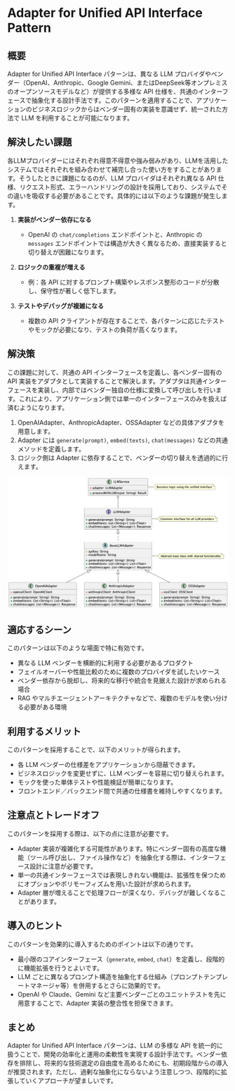 # Adapter for Unified API Interface Pattern

## 概要  

Adapter for Unified API Interface パターンは、異なる LLM プロバイダやベンダー（OpenAI、Anthropic、Google Gemini、またはDeepSeek等オンプレミスのオープンソースモデルなど）が提供する多様な API 仕様を、共通のインターフェースで抽象化する設計手法です。このパターンを適用することで、アプリケーションのビジネスロジックからはベンダー固有の実装を意識せず、統一された方法で LLM を利用することが可能になります。

## 解決したい課題  

各LLMプロバイダーにはそれぞれ得意不得意や強み弱みがあり、LLMを活用したシステムではそれぞれを組み合わせて補完し合った使い方をすることがあります。そうしたときに課題になるのが、LLM プロバイダはそれぞれ異なる API 仕様、リクエスト形式、エラーハンドリングの設計を採用しており、システムでその違いを吸収する必要があることです。具体的には以下のような課題が発生します。

1. **実装がベンダー依存になる**  
    - OpenAI の `chat/completions` エンドポイントと、Anthropic の `messages` エンドポイントでは構造が大きく異なるため、直接実装すると切り替えが困難になります。

2. **ロジックの重複が増える**  
    - 例：各 API に対するプロンプト構築やレスポンス整形のコードが分散し、保守性が著しく低下します。

3. **テストやデバッグが複雑になる**  
    - 複数の API クライアントが存在することで、各パターンに応じたテストやモックが必要になり、テストの負荷が高くなります。

## 解決策  

この課題に対して、共通の API インターフェースを定義し、各ベンダー固有の API 実装をアダプタとして実装することで解決します。アダプタは共通インターフェースを実装し、内部ではベンダー独自の仕様に変換して呼び出しを行います。これにより、アプリケーション側では単一のインターフェースのみを扱えば済むようになります。

1. OpenAIAdapter、AnthropicAdapter、OSSAdapter などの具体アダプタを用意します。
2. Adapter には `generate(prompt)`, `embed(texts)`, `chat(messages)` などの共通メソッドを定義します。
3. ロジック側は Adapter に依存することで、ベンダーの切り替えを透過的に行えます。

![img](./uml/images/adapter_for_unified_api_interface_pattern.png)

## 適応するシーン  

このパターンは以下のような場面で特に有効です。

- 異なる LLM ベンダーを横断的に利用する必要があるプロダクト  
- フェイルオーバーや性能比較のために複数のプロバイダを試したいケース  
- ベンダー依存から脱却し、将来的な移行や統合を見据えた設計が求められる場合  
- RAG やマルチエージェントアーキテクチャなどで、複数のモデルを使い分ける必要がある環境

## 利用するメリット  

このパターンを採用することで、以下のメリットが得られます。

- 各 LLM ベンダーの仕様差をアプリケーションから隠蔽できます。  
- ビジネスロジックを変更せずに、LLM ベンダーを容易に切り替えられます。  
- モックを使った単体テストや性能検証が簡単になります。  
- フロントエンド／バックエンド間で共通の仕様書を維持しやすくなります。  

## 注意点とトレードオフ  

このパターンを採用する際は、以下の点に注意が必要です。

- Adapter 実装が複雑化する可能性があります。特にベンダー固有の高度な機能（ツール呼び出し、ファイル操作など）を抽象化する際は、インターフェース設計に注意が必要です。  
- 単一の共通インターフェースでは表現しきれない機能は、拡張性を保つためにオプションやポリモーフィズムを用いた設計が求められます。  
- Adapter 層が増えることで処理フローが深くなり、デバッグが難しくなることがあります。  

## 導入のヒント  

このパターンを効果的に導入するためのポイントは以下の通りです。

- 最小限のコアインターフェース（`generate`, `embed`, `chat`）を定義し、段階的に機能拡張を行うとよいです。  
- LLM ごとに異なるプロンプト構造を抽象化する仕組み（プロンプトテンプレートマネージャ等）を併用するとさらに効果的です。  
- OpenAI や Claude、Gemini など主要ベンダーごとのユニットテストを先に用意することで、Adapter 実装の整合性を担保できます。  

## まとめ  

Adapter for Unified API Interface パターンは、LLM の多様な API を統一的に扱うことで、開発の効率化と運用の柔軟性を実現する設計手法です。ベンダー依存を排除し、将来的な技術選定の自由度を高めるためにも、初期段階からの導入が推奨されます。ただし、過剰な抽象化にならないよう注意しつつ、段階的に拡張していくアプローチが望ましいです。
